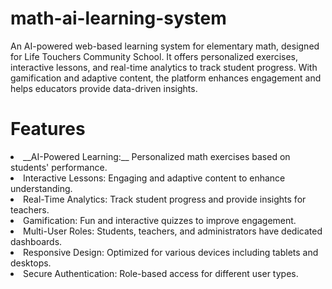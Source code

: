 # math-ai-learning-system
An AI-powered web-based learning system for elementary math, designed for Life Touchers Community School. It offers personalized exercises, interactive lessons, and real-time analytics to track student progress. With gamification and adaptive content, the platform enhances engagement and helps educators provide data-driven insights.

# Features

<li>__AI-Powered Learning:__ Personalized math exercises based on students' performance.</li>
<li>Interactive Lessons: Engaging and adaptive content to enhance understanding.</li>
<li>Real-Time Analytics: Track student progress and provide insights for teachers.</li>
<li>Gamification: Fun and interactive quizzes to improve engagement.</li>
<li>Multi-User Roles: Students, teachers, and administrators have dedicated dashboards.</li>
<li>Responsive Design: Optimized for various devices including tablets and desktops.</li>
<li>Secure Authentication: Role-based access for different user types.</li>





